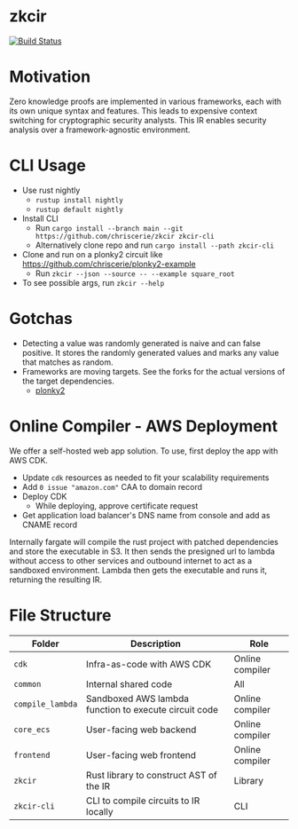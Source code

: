 # zkcir

[![Build Status][actions-badge]][actions-url]

[actions-badge]: https://github.com/chriscerie/zkcir/actions/workflows/test.yml/badge.svg
[actions-url]: https://github.com/chriscerie/zkcir/actions?query=workflow%3ACI+branch%3Amain

# Motivation

Zero knowledge proofs are implemented in various frameworks, each with its own unique syntax and features. This leads to expensive context switching for cryptographic security analysts. This IR enables security analysis over a framework-agnostic environment.

# CLI Usage

- Use rust nightly
  - `rustup install nightly`
  - `rustup default nightly`
- Install CLI
  - Run `cargo install --branch main --git https://github.com/chriscerie/zkcir zkcir-cli`
  - Alternatively clone repo and run `cargo install --path zkcir-cli`
- Clone and run on a plonky2 circuit like https://github.com/chriscerie/plonky2-example
  - Run `zkcir --json --source -- --example square_root`
- To see possible args, run `zkcir --help`

# Gotchas

- Detecting a value was randomly generated is naive and can false positive. It stores the randomly generated values and marks any value that matches as random.
- Frameworks are moving targets. See the forks for the actual versions of the target dependencies.
  - [plonky2](https://github.com/chriscerie/plonky2)

# Online Compiler - AWS Deployment

We offer a self-hosted web app solution. To use, first deploy the app with AWS CDK.

* Update `cdk` resources as needed to fit your scalability requirements
* Add `0 issue "amazon.com"` CAA to domain record
* Deploy CDK
  * While deploying, approve certificate request
* Get application load balancer's DNS name from console and add as CNAME record

Internally fargate will compile the rust project with patched dependencies and store the executable in S3. It then sends the presigned url to lambda without access to other services and outbound internet to act as a sandboxed environment. Lambda then gets the executable and runs it, returning the resulting IR.

# File Structure

| Folder                               | Description                                                        | Role                |
| ------------------------------------ | ------------------------------------------------------------------ | ------------------- |
| `cdk`                                | Infra-as-code with AWS CDK                                         | Online compiler     |
| `common`                             | Internal shared code                                               | All                 |
| `compile_lambda`                     | Sandboxed AWS lambda function to execute circuit code              | Online compiler     |
| `core_ecs`                           | User-facing web backend                                            | Online compiler     |
| `frontend`                           | User-facing web frontend                                           | Online compiler     |
| `zkcir`                              | Rust library to construct AST of the IR                            | Library             |
| `zkcir-cli`                          | CLI to compile circuits to IR locally                              | CLI                 |
